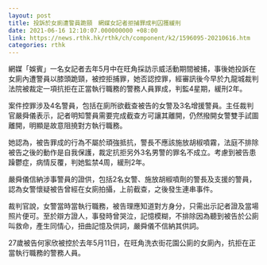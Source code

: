 ```yaml
---
layout: post
title: 投訴於女廁遭警員跪頸　網媒女記者拒捕罪成判囚獲緩刑
date: 2021-06-16 12:10:07.000000000 +08:00
link: https://news.rthk.hk/rthk/ch/component/k2/1596095-20210616.htm
categories: rthk
---
```


網媒「娛賓」一名女記者去年5月中在旺角採訪示威活動期間被捕，事後她投訴在女廁內遭警員以膝頭跪頸，被控拒捕罪，她否認控罪，經審訊後今早於九龍城裁判法院被裁定一項抗拒在正當執行職務的警務人員罪成，判監4星期，緩刑2年。

案件控罪涉及4名警員，包括在廁所欲截查被告的女警及3名增援警員。主任裁判官嚴舜儀表示，記者明知警員需要完成截查方可讓其離開，仍然撥開女警雙手試圖離開，明顯是故意阻撓對方執行職務。

她認為，被告罪成的行為不屬於頑強抵抗，警長不應該施放胡椒噴霧，法庭不排除被告之後的動作是自我保護，裁定抗拒另外3名男警的罪名不成立。考慮到被告患躁鬱症，病情反覆，判她監禁4周，緩刑2年。

嚴舜儀信納涉事警員的證供，包括2名女警、施放胡椒噴劑的警長及支援的警員，認為女警懷疑被告曾經在女廁拍攝，上前截查，之後發生連串事件。

裁判官說，女警當時當執行職務，被告理應知道對方身分，只需出示記者證及當場照片便可。至於辯方證人，事發時曾哭泣，記憶模糊，不排除因為聽到被告於公廁叫救命，產生同情心，扭曲記憶及供詞，嚴舜儀不信納其供詞。

27歲被告何家欣被控於去年5月11日，在旺角洗衣街花園公廁的女廁內，抗拒在正當執行職務的警務人員。
